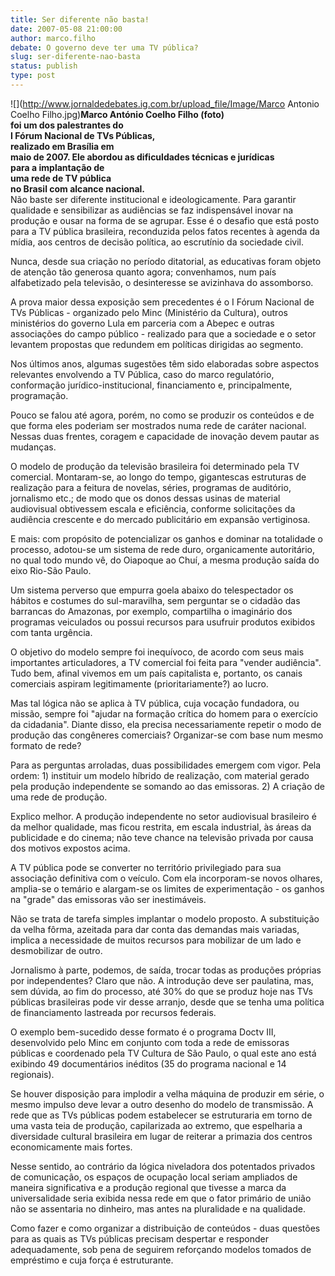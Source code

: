 ```yaml
---
title: Ser diferente não basta!
date: 2007-05-08 21:00:00
author: marco.filho
debate: O governo deve ter uma TV pública?
slug: ser-diferente-nao-basta
status: publish 
type: post
---
```


  
![](http://www.jornaldedebates.ig.com.br/upload_file/Image/Marco Antonio Coelho Filho.jpg)**Marco António Coelho Filho (foto)   
foi um dos palestrantes do   
I Fórum Nacional de TVs Públicas,   
realizado em Brasília em  
maio de 2007. Ele abordou as dificuldades técnicas e jurídicas  
 para a implantação de  
uma rede de TV pública  
no Brasil com alcance nacional.**  
Não baste ser diferente institucional e ideologicamente. Para garantir qualidade e sensibilizar as audiências se faz indispensável inovar na produção e ousar na forma de se agrupar. Esse é o desafio que está posto para a TV pública brasileira, reconduzida pelos fatos recentes à agenda da mídia, aos centros de decisão política, ao escrutínio da sociedade civil.  
  
Nunca, desde sua criação no período ditatorial, as educativas foram objeto de atenção tão generosa quanto agora; convenhamos, num país alfabetizado pela televisão, o desinteresse se avizinhava do assomborso.  
  
A prova maior dessa exposição sem precedentes é o I Fórum Nacional de TVs Públicas - organizado pelo Minc (Ministério da Cultura), outros ministérios do governo Lula em parceria com a Abepec e outras associações do campo público - realizado para que a sociedade e o setor levantem propostas que redundem em políticas dirigidas ao segmento.  
  
Nos últimos anos, algumas sugestões têm sido elaboradas sobre aspectos relevantes envolvendo a TV Pública, caso do marco regulatório, conformação jurídico-institucional, financiamento e, principalmente, programação.  
  
Pouco se falou até agora, porém, no como se produzir os conteúdos e de que forma eles poderiam ser mostrados numa rede de caráter nacional. Nessas duas frentes, coragem e capacidade de inovação devem pautar as mudanças.  
  
O modelo de produção da televisão brasileira foi determinado pela TV comercial. Montaram-se, ao longo do tempo, gigantescas estruturas de realização para a feitura de novelas, séries, programas de auditório, jornalismo etc.; de modo que os donos dessas usinas de material audiovisual obtivessem escala e eficiência, conforme solicitações da audiência crescente e do mercado publicitário em expansão vertiginosa.  
  
E mais: com propósito de potencializar os ganhos e dominar na totalidade o processo, adotou-se um sistema de rede duro, organicamente autoritário, no qual todo mundo vê, do Oiapoque ao Chuí, a mesma produção saída do eixo Rio-São Paulo.  
  
Um sistema perverso que empurra goela abaixo do telespectador os hábitos e costumes do sul-maravilha, sem perguntar se o cidadão das barrancas do Amazonas, por exemplo, compartilha o imaginário dos programas veiculados ou possui recursos para usufruir produtos exibidos com tanta urgência.  
  
O objetivo do modelo sempre foi inequívoco, de acordo com seus mais importantes articuladores, a TV comercial foi feita para "vender audiência". Tudo bem, afinal vivemos em um país capitalista e, portanto, os canais comerciais aspiram legitimamente (prioritariamente?) ao lucro.  
  
Mas tal lógica não se aplica à TV pública, cuja vocação fundadora, ou missão, sempre foi "ajudar na formação crítica do homem para o exercício da cidadania". Diante disso, ela precisa necessariamente repetir o modo de produção das congêneres comerciais? Organizar-se com base num mesmo formato de rede?  
  
Para as perguntas arroladas, duas possibilidades emergem com vigor. Pela ordem: 1) instituir um modelo híbrido de realização, com material gerado pela produção independente se somando ao das emissoras. 2) A criação de uma rede de produção.  
  
Explico melhor. A produção independente no setor audiovisual brasileiro é da melhor qualidade, mas ficou restrita, em escala industrial, às áreas da publicidade e do cinema; não teve chance na televisão privada por causa dos motivos expostos acima.  
  
A TV pública pode se converter no território privilegiado para sua associação definitiva com o veículo. Com ela incorporam-se novos olhares, amplia-se o temário e alargam-se os limites de experimentação - os ganhos na "grade" das emissoras vão ser inestimáveis.  
  
Não se trata de tarefa simples implantar o modelo proposto. A substituição da velha fôrma, azeitada para dar conta das demandas mais variadas, implica a necessidade de muitos recursos para mobilizar de um lado e desmobilizar de outro.  
  
Jornalismo à parte, podemos, de saída, trocar todas as produções próprias por independentes? Claro que não. A introdução deve ser paulatina, mas, sem dúvida, ao fim do processo, até 30% do que se produz hoje nas TVs públicas brasileiras pode vir desse arranjo, desde que se tenha uma política de financiamento lastreada por recursos federais.  
  
O exemplo bem-sucedido desse formato é o programa Doctv III, desenvolvido pelo Minc em conjunto com toda a rede de emissoras públicas e coordenado pela TV Cultura de São Paulo, o qual este ano está exibindo 49 documentários inéditos (35 do programa nacional e 14 regionais).  
  
Se houver disposição para implodir a velha máquina de produzir em série, o mesmo impulso deve levar a outro desenho do modelo de transmissão. A rede que as TVs públicas podem estabelecer se estruturaria em torno de uma vasta teia de produção, capilarizada ao extremo, que espelharia a diversidade cultural brasileira em lugar de reiterar a primazia dos centros economicamente mais fortes.  
  
Nesse sentido, ao contrário da lógica niveladora dos potentados privados de comunicação, os espaços de ocupação local seriam ampliados de maneira significativa e a produção regional que tivesse a marca da universalidade seria exibida nessa rede em que o fator primário de união não se assentaria no dinheiro, mas antes na pluralidade e na qualidade.  
  
Como fazer e como organizar a distribuição de conteúdos - duas questões para as quais as TVs públicas precisam despertar e responder adequadamente, sob pena de seguirem reforçando modelos tomados de empréstimo e cuja força é estruturante.

